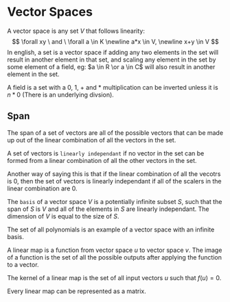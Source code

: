 # Vector Spaces 

A vector space is any set $V$ that follows linearity:
$$
\forall xy \ and \ \forall a \in K  \newline 
a*x \in V, \newline
x+y \in V
$$
In english, a set is a vector space if adding any two elements in the set will result in another element in that set, and scaling any element in the set by some element of a field, eg: $a \in R \or a \in C$ will also result in another element in the set.

A field is a set with a 0, 1, + and * multiplication can be inverted unless it is $n*0$ (There is an underlying divsion).

## Span

The span of a set of vectors are all of the possible vectors that can be made up out of the linear combination of all the vectors in the set.

A set of vectors is `linearly independant` if no vector in the set can be formed from a linear combination of all the other vectors in the set.

Another way of saying this is that if the linear combination of all the vecotrs is 0, then the set of vectors is linearly independant if all of the scalers in the linear combination are 0.

The `basis` of a vector space $V$ is a potentially infinite subset  $S$, such that the span of $S$ is $V$ and all of the elements in $S$ are linearly independant. The dimension of $V$ is equal to the size of $S$.

The set of all polynomials is an example of a vector space with an infinite basis.



A linear map is a function from vector space $u$ to vector space $v$. The image of a function is the set of all the possible outputs after applying the function to a vector.

The kernel of a linear map is the set of all input vectors $u$ such that $f(u) = 0$.

Every linear map can be represented as a matrix.